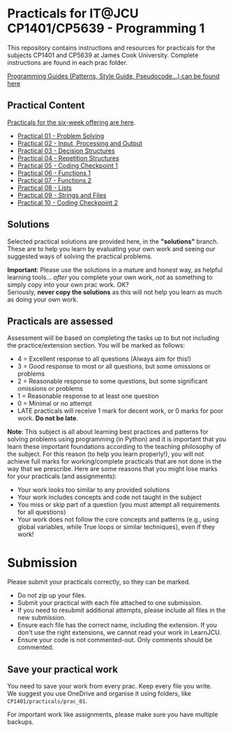 # Practicals for IT@JCU CP1401/CP5639 - Programming 1

This repository contains instructions and resources for practicals for the subjects CP1401 and CP5639 at James Cook
University. Complete instructions are found in each prac folder.

[Programming Guides (Patterns, Style Guide, Pseudocode...) can be found here](https://github.com/CP1404/Starter/wiki)

## Practical Content

[Practicals for the six-week offering are here](https://github.com/CP1401/Practicals/tree/six-weeks).

* [Practical 01 - Problem Solving](./prac_01)
* [Practical 02 - Input, Processing and Output](./prac_02)
* [Practical 03 - Decision Structures](./prac_03)
* [Practical 04 - Repetition Structures](./prac_04)
* [Practical 05 - Coding Checkpoint 1](./prac_05)
* [Practical 06 - Functions 1](./prac_06)
* [Practical 07 - Functions 2](./prac_07)
* [Practical 08 - Lists](./prac_08)
* [Practical 09 - Strings and Files](./prac_09)
* [Practical 10 - Coding Checkpoint 2](./prac_10)

## Solutions

Selected practical solutions are provided here, in the **"solutions"** branch.  
These are to help you learn by evaluating your own work and seeing our suggested ways of solving the practical problems.

**Important**: Please use the solutions in a mature and honest way, as helpful learning tools... _after_ you complete
your own work, _not_ as something to simply copy into your own prac work. OK?  
Seriously, **never copy the solutions** as this will not help you learn as much as doing your own work.

## Practicals are assessed

Assessment will be based on completing the tasks up to but not including
the practice/extension section. You will be marked as follows:

- 4 = Excellent response to all questions (Always aim for this!)
- 3 = Good response to most or all questions, but some omissions or problems
- 2 = Reasonable response to some questions, but some significant omissions or problems
- 1 = Reasonable response to at least one question
- 0 = Minimal or no attempt
- LATE practicals will receive 1 mark for decent work, or 0 marks for poor work. **Do not be late**.

**Note**: This subject is all about learning best practices and patterns for solving problems using programming (in
Python) and it is important that you learn these important foundations according to the teaching philosophy of the
subject. For this reason (to help you learn properly!), you will not achieve full marks for working/complete practicals
that are not done in the way that we prescribe. Here are some reasons that you might lose marks for your practicals (and
assignments):

- Your work looks too similar to any provided solutions
- Your work includes concepts and code not taught in the subject
- You miss or skip part of a question (you must attempt all requirements for all questions)
- Your work does not follow the core concepts and patterns (e.g., using global variables, while True loops or similar
  techniques), even if they work!

# Submission

Please submit your practicals correctly, so they can be marked.

- Do not zip up your files.
- Submit your practical with each file attached to one submission.
- If you need to resubmit additional attempts, please include all files in the new submission.
- Ensure each file has the correct name, including the extension. If you don't use the right extensions, we cannot read
  your work in LearnJCU.
- Ensure your code is not commented-out. Only comments should be commented.

## Save your practical work

You need to save your work from every prac. Keep every file you write.  
We suggest you use OneDrive and organise it using folders, like `CP1401/practicals/prac_01`.

For important work like assignments, please make sure you have multiple backups.
